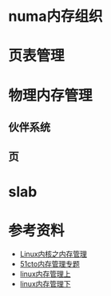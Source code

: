 # numa内存组织

# 页表管理

# 物理内存管理

## 伙伴系统

## 页

# slab

# 参考资料

- [Linux内核之内存管理](http://blog.chinaunix.net/uid-27052262-id-3237894.html)
- [51cto内存管理专题](http://os.51cto.com/art/201310/413284.htm)
- [linux内存管理上](http://blog.163.com/liuqiang_mail@126/blog/static/109968875201241951712353/)
- [linux内存管理下](http://blog.163.com/liuqiang_mail@126/blog/static/109968875201241952620762/)
